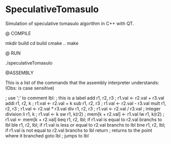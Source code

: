 # SpeculativeTomasulo
Simulation of speculative tomasulo algorithm in C++ with QT.

@ COMPILE

mkdir build
cd build
cmake ..
make

@ RUN

./speculativeTomasulo

@ASSEMBLY 

This is a list of the commands that the assembly interpreter understands:
(Obs: is case sensitive)

; use ';' to comment
lbl:            ;  this is a label
add  r1, r2, r3 ;  r1.val <- r2.val + r3.val
addi r1, r2, k  ;  r1.val <- r2.val + k
sub  r1, r2, r3 ;  r1.val <- r2.val - r3.val
mult r1, r2, r3 ;  r1.val <- r2.val * r3.val
div  r1, r2, r3 ;  r1.val <- r2.val / r3.val ; integer division
li   r1, k      ;  r1.val <- k
sw   r1, k(r2)  ;  mem[k + r2.val] <- r1.val
lw   r1, k(r2)  ;  r1.val <- mem[k + r2.val]
beq  r1, r2, lbl;  if r1.val is equal to r2.val branchs to lbl
ble  r1, r2, lbl;  if r1.val is less or equal to r2.val branchs to lbl
bne  r1, r2, lbl;  if r1.val is not equal to r2.val branchs to lbl
return          ; returns to the point where it branched
goto lbl        ; jumps to lbl

